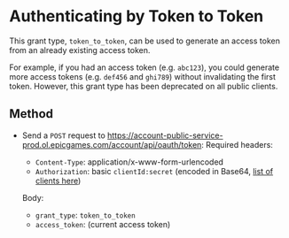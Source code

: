 # Authenticating by Token to Token
This grant type, `token_to_token`, can be used to generate an access token from an already existing access token.    

For example, if you had an access token (e.g. `abc123`), you could generate more access tokens (e.g. `def456` and `ghi789`) without invalidating the first token.
However, this grant type has been deprecated on all public clients.


## Method
- Send a `POST` request to https://account-public-service-prod.ol.epicgames.com/account/api/oauth/token:
  Required headers:
  - `Content-Type`: application/x-www-form-urlencoded  
  - `Authorization`: basic `clientId:secret` (encoded in Base64, [list of clients here](https://github.com/MixV2/EpicResearch/blob/master/docs/auth/auth_clients.md))    
  
  Body:
  - `grant_type`: `token_to_token`  
  - `access_token`: (current access token)
